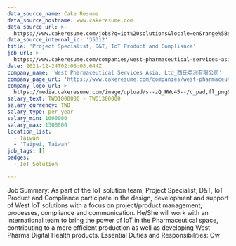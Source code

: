 ```yaml
---
data_source_name: Cake Resume
data_source_hostname: www.cakeresume.com
data_source_url: >-
  https://www.cakeresume.com/jobs?q=iot%20solutions&locale=en&range%5Bsalary_range%5D%5Bmin%5D=1000000
data_source_internal_id: '35312'
title: 'Project Specialist, D&T, IoT Product and Compliance'
job_url: >-
  https://www.cakeresume.com/companies/west-pharmaceutical-services-asia-ltd_/jobs/project-specialist-d-t-iot-product-and-compliance
date: 2021-12-24T02:06:03.644Z
company_name: 'West Pharmaceutical Services Asia, Ltd_西氏亞洲有限公司'
company_page_url: 'https://www.cakeresume.com/companies/west-pharmaceutical-services-asia-ltd_'
company_logo_url: >-
  https://media.cakeresume.com/image/upload/s--zQ_HWc45--/c_pad,fl_png8,h_200,w_200/v1619171261/gkbfvipbcvnawaeh2biw.png
salary_text: TWD1000000 - TWD1300000
salary_currency: TWD
salary_type: per_year
salary_min: 1000000
salary_max: 1300000
location_list:
  - Taiwan
  - 'Taipei, Taiwan'
job_tags: []
badges:
  - IoT Solution

---
```


Job Summary: As part of the IoT solution team, Project Specialist, D&T, IoT Product and Compliance participate in the design, development and support of West IoT solutions with a focus on project/product management, processes, compliance and communication. He/She will work with an international team to bring the power of IoT in the Pharmaceutical space, contributing to a more efficient production as well as developing West Pharma Digital Health products. Essential Duties and Responsibilities: Ow